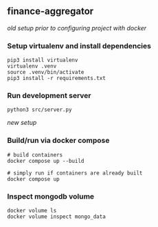 ## finance-aggregator

*old setup prior to configuring project with docker*
### Setup virtualenv and install dependencies

```
pip3 install virtualenv
virtualenv .venv
source .venv/bin/activate
pip3 install -r requirements.txt
```

### Run development server

```
python3 src/server.py
```

*new setup*
### Build/run via docker compose
```
# build containers
docker compose up --build

# simply run if containers are already built
docker compose up
```

### Inspect mongodb volume
```
docker volume ls
docker volume inspect mongo_data
```
